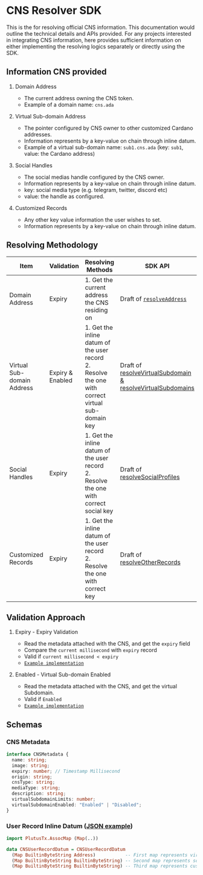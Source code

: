 # CNS Resolver SDK

This is the for resolving official CNS information. This documentation would outline the technical details and APIs provided. For any projects interested in integrating CNS information, here provides sufficient information on either implementing the resolving logics separately or directly using the SDK.

## Information CNS provided

1. Domain Address

   - The current address owning the CNS token.
   - Example of a domain name: `cns.ada`

2. Virtual Sub-domain Address

   - The pointer configured by CNS owner to other customized Cardano addresses.
   - Information represents by a key-value on chain through inline datum.
   - Example of a virtual sub-domain name: `sub1.cns.ada` (key: `sub1`, value: the Cardano address)

3. Social Handles

   - The social medias handle configured by the CNS owner.
   - Information represents by a key-value on chain through inline datum.
   - key: social media type (e.g. telegram, twitter, discord etc)
   - value: the handle as configured.

4. Customized Records
   - Any other key value information the user wishes to set.
   - Information represents by a key-value on chain through inline datum.

## Resolving Methodology

| Item                       | Validation       | Resolving Methods                                                                                      | SDK API                                                                                                      |
| -------------------------- | ---------------- | ------------------------------------------------------------------------------------------------------ | ------------------------------------------------------------------------------------------------------------ |
| Domain Address             | Expiry           | 1. Get the current address the CNS residing on                                                         | Draft of [`resolveAddress`](./packages/src/resolver/resolveAddress.ts)                                       |
| Virtual Sub-domain Address | Expiry & Enabled | 1. Get the inline datum of the user record <br> 2. Resolve the one with correct virtual sub-domain key | Draft of [resolveVirtualSubdomain & resolveVirtualSubdomains](./packages/src/resolver/resolveUserRecords.ts) |
| Social Handles             | Expiry           | 1. Get the inline datum of the user record <br> 2. Resolve the one with correct social key             | Draft of [resolveSocialProfiles](./packages/src/resolver/resolveUserRecords.ts)                              |
| Customized Records         | Expiry           | 1. Get the inline datum of the user record <br> 2. Resolve the one with correct key                    | Draft of [resolveOtherRecords](./packages/src/resolver/resolveUserRecords.ts)                                |

## Validation Approach

1. Expiry - Expiry Validation

   - Read the metadata attached with the CNS, and get the `expiry` field
   - Compare the `current millisecond` with `expiry` record
   - Valid if `current millisecond < expiry`
   - [`Example implementation`](./packages/src/validators/expiry.ts)

2. Enabled - Virtual Sub-domain Enabled

   - Read the metadata attached with the CNS, and get the virtual Subdomain.
   - Valid if `Enabled`
   - [`Example implementation`](./packages/src/validators/virtualSubdomainEnabled.ts)

## Schemas

### CNS Metadata

```ts
interface CNSMetadata {
  name: string;
  image: string;
  expiry: number; // Timestamp Millisecond
  origin: string;
  cnsType: string;
  mediaType: string;
  description: string;
  virtualSubdomainLimits: number;
  virtualSubdomainEnabled: "Enabled" | "Disabled";
}
```

### User Record Inline Datum ([JSON example](./packages/src/example/mockData.json))

```hs
import PlutusTx.AssocMap (Map(..))

data CNSUserRecordDatum = CNSUserRecordDatum
  (Map BuiltinByteString Address)           -- First map represents virtual sub-domain mapping
  (Map BuiltinByteString BuiltinByteString) -- Second map represents social profile mapping
  (Map BuiltinByteString BuiltinByteString) -- Third map represents custom records

```
